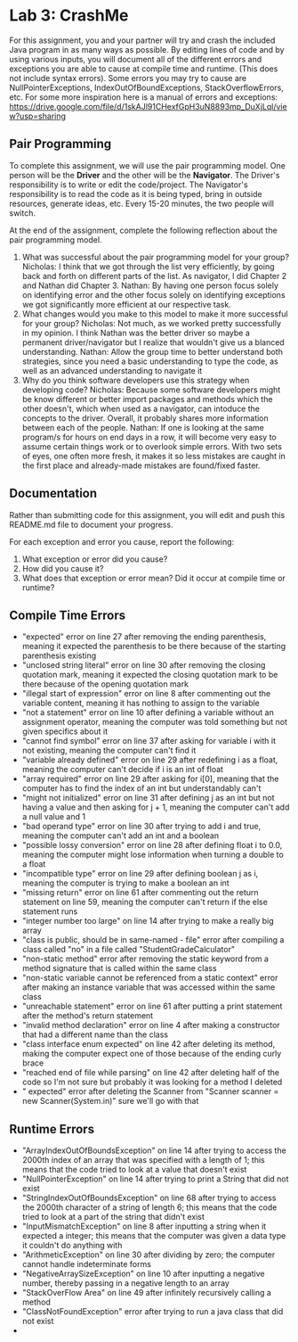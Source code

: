# Lab 3: CrashMe

For this assignment, you and your partner will try and crash the included Java program in as many ways as possible. By editing lines of code and by using various inputs, you will document all of the different errors and exceptions you are able to cause at compile time and runtime. (This does not include syntax errors). Some errors you may try to cause are NullPointerExceptions, IndexOutOfBoundExceptions, StackOverflowErrors, etc. For some more inspiration here is a manual of errors and exceptions: https://drive.google.com/file/d/1skAJl91CHexfGpH3uN8893mp_DuXjLql/view?usp=sharing

## Pair Programming
To complete this assignment, we will use the pair programming model. One person will be the **Driver** and the other will be the **Navigator**. The Driver's responsibility is to write or edit the code/project. The Navigator's responsibility is to read the code as it is being typed, bring in outside resources, generate ideas, etc. Every 15-20 minutes, the two people will switch.  

At the end of the assignment, complete the following reflection about the pair programming model.
1. What was successful about the pair programming model for your group?
Nicholas: I think that we got through the list very efficiently, by going back and forth on different parts of the list. As navigator, I did Chapter 2 and Nathan did Chapter 3.
Nathan: By having one person focus solely on identifying error and the other focus solely on identifying exceptions we got significantly more efficient at our respective task.
2. What changes would you make to this model to make it more successful for your group?
Nicholas: Not much, as we worked pretty successfully in my opinion. I think Nathan was the better driver so maybe a permanent driver/navigator but I realize that wouldn't give us a blanced understanding.
Nathan: Allow the group time to better understand both strategies, since you need a basic understanding to type the code, as well as an advanced understanding to navigate it
3. Why do you think software developers use this strategy when developing code?
Nicholas: Because some software developers might be know different or better import packages and methods which the other doesn't, which when used as a navigator, can intoduce the concepts to the driver. Overall, it probably shares more information between each of the people.
Nathan: If one is looking at the same program/s for hours on end days in a row, it will become very easy to assume certain things work or to overlook simple errors. With two sets of eyes, one often more fresh, it makes it so less mistakes are caught in the first place and already-made mistakes are found/fixed faster.
## Documentation
Rather than submitting code for this assignment, you will edit and push this README.md file to document your progress.

For each exception and error you cause, report the following:
1. What exception or error did you cause?
2. How did you cause it?
3. What does that exception or error mean? Did it occur at compile time or runtime?

## Compile Time Errors
- "expected" error on line 27 after removing the ending parenthesis, meaning it expected the parenthesis to be there because of the starting parenthesis existing
- "unclosed string literal" error on line 30 after removing the closing quotation mark, meaning it expected the closing quotation mark to be there because of the opening quotation mark
- "illegal start of expression" error on line 8 after commenting out the variable content, meaning it has nothing to assign to the variable 
- "not a statement" error on line 10 after defining a variable without an assignment operator, meaning the computer was told something but not given specifics about it
- "cannot find symbol" error on line 37 after asking for variable i with it not existing, meaning the computer can't find it
- "variable already defined" error on line 29 after redefining i as a float, meaning the computer can't decide if i is an int of float
- "array required" error on line 29 after asking for i[0], meaning that the computer has to find the index of an int but understandably can't
- "might not initialized" error on line 31 after defining j as an int but not having a value and then asking for j + 1, meaning the computer can't add a null value and 1
- "bad operand type" error on line 30 after trying to add i and true, meaning the computer can't add an int and a boolean
- "possible lossy conversion" error on line 28 after defining float i to 0.0, meaning the computer might lose information when turning a double to a float
- "incompatible type" error on line 29 after defining boolean j as i, meaning the computer is trying to make a boolean an int
- "missing return" error on line 61 after commenting out the return statement on line 59, meaning the computer can't return if the else statement runs
- "integer number too large" on line 14 after trying to make a really big array
- "class is public, should be in same-named - file" error after compiling a class called "no" in a file called "StudentGradeCalculator"
- "non-static method" error after removing the static keyword from a method signature that is called within the same class
- "non-static variable cannot be referenced from a static context" error after making an instance variable that was accessed within the same class
- "unreachable statement" error on line 61 after putting a print statement after the method's return statement
- "invalid method declaration" error on line 4 after making a constructor that had a different name than the class
- "class interface enum expected" on line 42 after deleting its method, making the computer expect one of those because of the ending curly brace
- "reached end of file while parsing" on line 42 after deleting half of the code so I'm not sure but probably it was looking for a method I deleted
- "<Identifier> expected" error after deleting the Scanner from "Scanner scanner = new Scanner(System.in)" sure we'll go with that


## Runtime Errors
- "ArrayIndexOutOfBoundsException" on line 14 after trying to access the 2000th index of an array that was specified with a length of 1; this means that the code tried to look at a value that doesn't exist
- "NullPointerException" on line 14 after trying to print a String that did not exist
- "StringIndexOutOfBoundsException" on line 68 after trying to access the 2000th character of a string of length 6; this means that the code tried to look at a part of the string that didn't exist
- "InputMismatchException" on line 8 after inputting a string when it expected a integer; this means that the computer was given a data type it couldn't do anything with
- "ArithmeticException" on line 30 after dividing by zero; the computer cannot handle indeterminate forms
- "NegativeArraySizeException" on line 10 after inputting a negative number, thereby passing in a negative length to an array
- "StackOverFlow Area" on line 49 after infinitely recursively calling a method
- "ClassNotFoundException" error after trying to run a java class that did not exist
- 